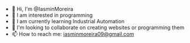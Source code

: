 - 👋 Hi, I'm @IasminMoreira
- 👀 I am interested in programming
- 🌱 I am currently learning Industrial Automation
- 💞️ I'm looking to collaborate on creating websites or programming them
- 📫 How to reach me: iasminmoreira09@gmail.com

<!---
IasminMoreira/IasminMoreira is a ✨ special ✨ repository because its `README.md` (this file) appears on your GitHub profile.
You can click the Preview link to take a look at your changes.
--->
